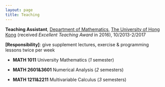 ```yaml
---
layout: page
title: Teaching
---
```


**Teaching Assistant**, [Department of Mathematics](https://hkumath.hku.hk/web/index.php), [The University of Hong Kong](https://www.hku.hk/) (received *Excellent Teaching Award* in 2016), 10/2013-2/2017

**\[Responsibility\]**: give supplement lectures, exercise & programming lessons twice per week

- **MATH 1011** University Mathematics \(*1* semester\) 

- **MATH 2601&3601** Numerical Analysis \(*2* semesters\) 

- **MATH 1211&2211** Multivariable Calculus \(*3* semesters\) 

